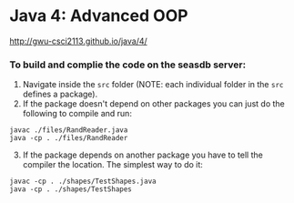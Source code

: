 # Java 4: Advanced OOP

http://gwu-csci2113.github.io/java/4/

### To build and complie the code on the seasdb server:

  1. Navigate inside the `src` folder (NOTE: each individual folder in the `src` defines a package). 
  2. If the package doesn't depend on other packages you can just do the following to compile and run: 
  ```console
  javac ./files/RandReader.java
  java -cp . ./files/RandReader
  ```
  3. If the package depends on another package you have to tell the compiler the location. The simplest way to do it:
  ```console
  javac -cp . ./shapes/TestShapes.java 
  java -cp . ./shapes/TestShapes
  ```
